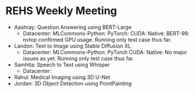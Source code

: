 # REHS Weekly Meeting

- Aashray: Question Answering using BERT-Large
  - Datacenter: MLCommons-Python: PyTorch: CUDA: Native: BERT-99: nvtop confirmed GPU usage. Running only test case thus far.
- Landon: Text to Image using Stable Diffusion XL
  - Datacenter: MLCommons-Python: PyTorch CUDA: Native: No major issues as yet. Running only test case thus far. 
- Samhita: Speech to Text using Whisper
  - Datacenter: 
- Rahul: Medical Imaging using 3D U-Net
- Jordan: 3D Object Detection using PointPainting
